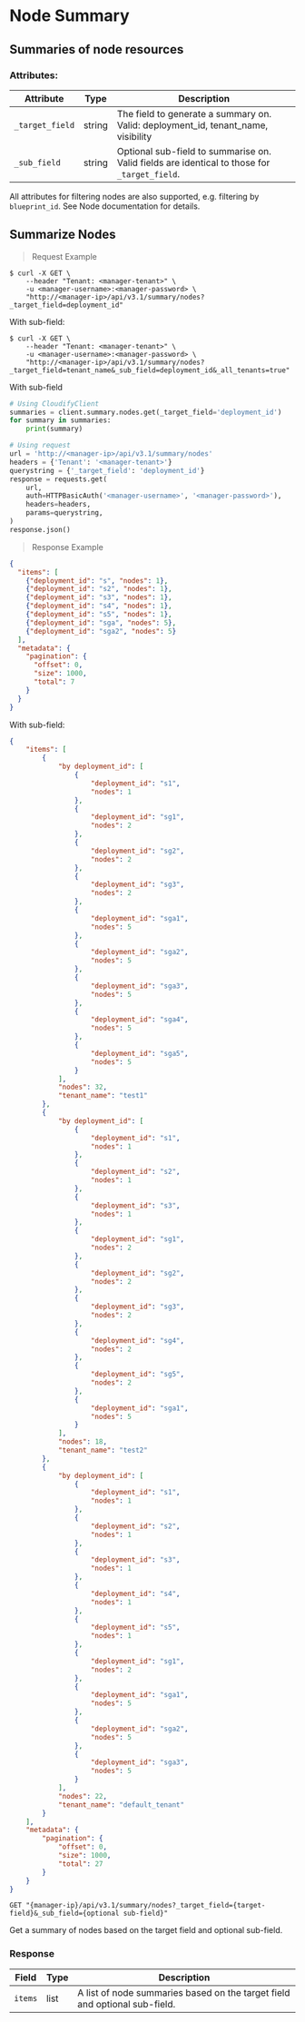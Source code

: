 # Node Summary

## Summaries of node resources

### Attributes:

Attribute | Type | Description
--------- | ------- | -------
`_target_field` | string | The field to generate a summary on. Valid: deployment_id, tenant_name, visibility
`_sub_field` | string | Optional sub-field to summarise on. Valid fields are identical to those for `_target_field`.

All attributes for filtering nodes are also supported, e.g. filtering by `blueprint_id`.
See Node documentation for details.

## Summarize Nodes

> Request Example

```shell
$ curl -X GET \
    --header "Tenant: <manager-tenant>" \
    -u <manager-username>:<manager-password> \
    "http://<manager-ip>/api/v3.1/summary/nodes?_target_field=deployment_id"
```

With sub-field:
```shell
$ curl -X GET \
    --header "Tenant: <manager-tenant>" \
    -u <manager-username>:<manager-password> \
    "http://<manager-ip>/api/v3.1/summary/nodes?_target_field=tenant_name&_sub_field=deployment_id&_all_tenants=true"
```

With sub-field
```python
# Using CloudifyClient
summaries = client.summary.nodes.get(_target_field='deployment_id')
for summary in summaries:
    print(summary)

# Using request
url = 'http://<manager-ip>/api/v3.1/summary/nodes'
headers = {'Tenant': '<manager-tenant>'}
querystring = {'_target_field': 'deployment_id'}
response = requests.get(
    url,
    auth=HTTPBasicAuth('<manager-username>', '<manager-password>'),
    headers=headers,
    params=querystring,
)
response.json()
```

> Response Example

```json
{
  "items": [
    {"deployment_id": "s", "nodes": 1},
    {"deployment_id": "s2", "nodes": 1},
    {"deployment_id": "s3", "nodes": 1},
    {"deployment_id": "s4", "nodes": 1},
    {"deployment_id": "s5", "nodes": 1},
    {"deployment_id": "sga", "nodes": 5},
    {"deployment_id": "sga2", "nodes": 5}
  ],
  "metadata": {
    "pagination": {
      "offset": 0,
      "size": 1000,
      "total": 7
    }
  }
}
```

With sub-field:
```json
{
    "items": [
        {
            "by deployment_id": [
                {
                    "deployment_id": "s1",
                    "nodes": 1
                },
                {
                    "deployment_id": "sg1",
                    "nodes": 2
                },
                {
                    "deployment_id": "sg2",
                    "nodes": 2
                },
                {
                    "deployment_id": "sg3",
                    "nodes": 2
                },
                {
                    "deployment_id": "sga1",
                    "nodes": 5
                },
                {
                    "deployment_id": "sga2",
                    "nodes": 5
                },
                {
                    "deployment_id": "sga3",
                    "nodes": 5
                },
                {
                    "deployment_id": "sga4",
                    "nodes": 5
                },
                {
                    "deployment_id": "sga5",
                    "nodes": 5
                }
            ],
            "nodes": 32,
            "tenant_name": "test1"
        },
        {
            "by deployment_id": [
                {
                    "deployment_id": "s1",
                    "nodes": 1
                },
                {
                    "deployment_id": "s2",
                    "nodes": 1
                },
                {
                    "deployment_id": "s3",
                    "nodes": 1
                },
                {
                    "deployment_id": "sg1",
                    "nodes": 2
                },
                {
                    "deployment_id": "sg2",
                    "nodes": 2
                },
                {
                    "deployment_id": "sg3",
                    "nodes": 2
                },
                {
                    "deployment_id": "sg4",
                    "nodes": 2
                },
                {
                    "deployment_id": "sg5",
                    "nodes": 2
                },
                {
                    "deployment_id": "sga1",
                    "nodes": 5
                }
            ],
            "nodes": 18,
            "tenant_name": "test2"
        },
        {
            "by deployment_id": [
                {
                    "deployment_id": "s1",
                    "nodes": 1
                },
                {
                    "deployment_id": "s2",
                    "nodes": 1
                },
                {
                    "deployment_id": "s3",
                    "nodes": 1
                },
                {
                    "deployment_id": "s4",
                    "nodes": 1
                },
                {
                    "deployment_id": "s5",
                    "nodes": 1
                },
                {
                    "deployment_id": "sg1",
                    "nodes": 2
                },
                {
                    "deployment_id": "sga1",
                    "nodes": 5
                },
                {
                    "deployment_id": "sga2",
                    "nodes": 5
                },
                {
                    "deployment_id": "sga3",
                    "nodes": 5
                }
            ],
            "nodes": 22,
            "tenant_name": "default_tenant"
        }
    ],
    "metadata": {
        "pagination": {
            "offset": 0,
            "size": 1000,
            "total": 27
        }
    }
}
```

`GET "{manager-ip}/api/v3.1/summary/nodes?_target_field={target-field}&_sub_field={optional sub-field}"`

Get a summary of nodes based on the target field and optional sub-field.

### Response

Field | Type | Description
--------- | ------- | -------
`items` | list | A list of node summaries based on the target field and optional sub-field.
